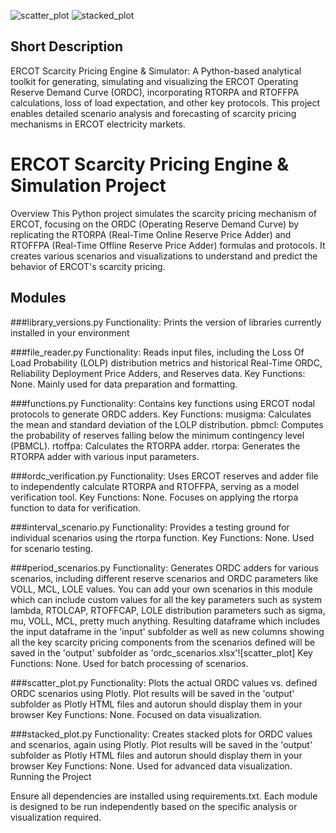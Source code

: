 ![scatter_plot](https://github.com/ramirazodi/ercot_ordc_engine_simulator/assets/106940649/79362f2a-6bc2-44fa-a49c-3df18969811a)
![stacked_plot](https://github.com/ramirazodi/ercot_ordc_engine_simulator/assets/106940649/8eea2efe-2f2e-4554-a4bb-31e0d7b31565)


## Short Description
ERCOT Scarcity Pricing Engine & Simulator: A Python-based analytical toolkit for generating, simulating and visualizing the ERCOT Operating Reserve Demand Curve (ORDC), 
incorporating RTORPA and RTOFFPA calculations, loss of load expectation, and other key protocols. This project enables detailed scenario analysis and forecasting of scarcity pricing mechanisms 
in ERCOT electricity markets.

# ERCOT Scarcity Pricing Engine & Simulation Project

Overview
This Python project simulates the scarcity pricing mechanism of ERCOT, focusing on the ORDC (Operating Reserve Demand Curve) by replicating the RTORPA (Real-Time Online Reserve Price Adder) 
and RTOFFPA (Real-Time Offline Reserve Price Adder) formulas and protocols. It creates various scenarios and visualizations to understand and predict the behavior of ERCOT's scarcity pricing.

## Modules

###library_versions.py
Functionality: Prints the version of libraries currently installed in your environment 

###file_reader.py
Functionality: Reads input files, including the Loss Of Load Probability (LOLP) distribution metrics and historical Real-Time ORDC, Reliability Deployment Price Adders, and Reserves data.
Key Functions: None. Mainly used for data preparation and formatting.

###functions.py
Functionality: Contains key functions using ERCOT nodal protocols to generate ORDC adders.
Key Functions:
musigma: Calculates the mean and standard deviation of the LOLP distribution.
pbmcl: Computes the probability of reserves falling below the minimum contingency level (PBMCL).
rtoffpa: Calculates the RTORPA adder.
rtorpa: Generates the RTORPA adder with various input parameters.

###ordc_verification.py
Functionality: Uses ERCOT reserves and adder file to independently calculate RTORPA and RTOFFPA, serving as a model verification tool.
Key Functions: None. Focuses on applying the rtorpa function to data for verification.

###interval_scenario.py
Functionality: Provides a testing ground for individual scenarios using the rtorpa function.
Key Functions: None. Used for scenario testing.

###period_scenarios.py
Functionality: Generates ORDC adders for various scenarios, including different reserve scenarios and ORDC parameters like VOLL, MCL, LOLE values. You can add your own scenarios in this module which can include 
custom values for all the key parameters such as system lambda, RTOLCAP, RTOFFCAP, LOLE distribution parameters such as sigma, mu, VOLL, MCL, pretty much anything. Resulting dataframe which includes the input
dataframe in the 'input' subfolder as well as new columns showing all the key scarcity pricing components from the scenarios defined will be saved in the 'output' subfolder as 'ordc_scenarios.xlsx'![scatter_plot]
Key Functions: None. Used for batch processing of scenarios.

###scatter_plot.py
Functionality: Plots the actual ORDC values vs. defined ORDC scenarios using Plotly. Plot results will be saved in the 'output' subfolder as Plotly HTML files and autorun should display them in your browser
Key Functions: None. Focused on data visualization.

###stacked_plot.py
Functionality: Creates stacked plots for ORDC values and scenarios, again using Plotly. Plot results will be saved in the 'output' subfolder as Plotly HTML files and autorun should display them in your browser
Key Functions: None. Used for advanced data visualization.
Running the Project

Ensure all dependencies are installed using requirements.txt. Each module is designed to be run independently based on the specific analysis or visualization required.

